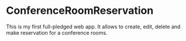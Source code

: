 # ConferenceRoomReservation

This is my first full-pledged web app. It allows to create, edit, delete and make reservation for a conference rooms.
